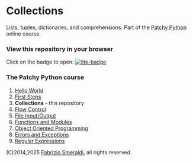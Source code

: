 # Collections

Lists, tuples, dictionaries, and comprehensions.  Part of the  [Patchy Python](https://www.youtube.com/@PatchyPython) online course.

### View this repository in your browser

Click on the badge to open: [![lite-badge](https://github.com/jupyterlite/jupyterlite/blob/main/docs/_static/badge-launch.svg)](https://fsmeraldi.github.io/pp-collections/notebooks/?path=Collections.ipynb)

### The Patchy Python course

1. [Hello World](https://github.com/fsmeraldi/pp-helloworld)
2. [First Steps](https://github.com/fsmeraldi/pp-firststeps)
3. **Collections** - this repository
4. [Flow Control](https://github.com/fsmeraldi/pp-flowcontrol)
5. [File Input/Output](https://github.com/fsmeraldi/pp-files)
6. [Functions and Modules](https://github.com/fsmeraldi/pp-functions)
7. [Object Oriented Programming](https://github.com/fsmeraldi/pp-objects)
8. [Errors and Exceptions](https://github.com/fsmeraldi/pp-exceptions)
9. [Regular Expressions](https://github.com/fsmeraldi/pp-regexp)


(C)2014,2025 [Fabrizio Smeraldi](info@patchypython.com), all rights reserved.
